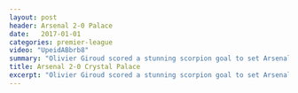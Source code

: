 ```yaml
---
layout: post
header: Arsenal 2-0 Palace
date:   2017-01-01
categories: premier-league
video: "UpeidABbrb8"
summary: "Olivier Giroud scored a stunning scorpion goal to set Arsenal on their way to victory. Iwobi completed the win with a precise header"
title: Arsenal 2-0 Crystal Palace
excerpt: "Olivier Giroud scored a stunning scorpion goal to set Arsenal on their way to victory. Iwobi completed the win with a precise header"
---
```

